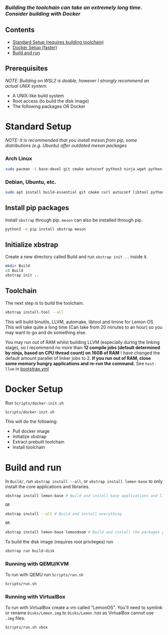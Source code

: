 ### *Building the toolchain can take an extremely long time. Consider building with Docker*

## Contents
- [Standard Setup (requires building toolchain)](#Standard-Setup)
- [Docker Setup (faster)](#Docker-Setup)
- [Build and run](#Build-and-run)

## Prerequisites
_NOTE: Building on WSL2 is doable, however I strongly recommend an actual UNIX system._
* A UNIX-like build system
* Root access (to build the disk image)
* The following packages OR Docker

# Standard Setup
*NOTE: It is recommended that you install meson from pip, some distributions (e.g. Ubuntu) offer outdated meson packages*

### Arch Linux
```sh
sudo pacman -S base-devel git cmake autoconf python3 ninja wget python-pip nasm help2man gettext gperf flex
```

### Debian, Ubuntu, etc.
```sh
sudo apt install build-essential git cmake curl autoconf libtool python3 python3-pip ninja-build nasm help2man gettext autopoint gperf texinfo wget flex
```

## Install pip packages
Install `xbstrap` through pip. `meson` can also be installed through pip.
```sh
python3 -m pip install xbstrap meson
```

## Initialize xbstrap
Create a new directory called Build and run `xbstrap init ..` inside it.
```sh
mkdir Build
cd Build
xbstrap init ..
```

## Toolchain
The next step is to build the toolchain.

```sh
xbstrap install-tool --all
```

This will build binutils, LLVM, automake, libtool and limine for Lemon OS. This will take quite a long time (Can take from 20 minutes to an hour) so you may want to go and do something else.

You may run out of RAM whilst building LLVM (especially during the linking stage), so I recommend no more than **12 compile jobs (default determined by ninja, based on CPU thread count) on 16GB of RAM** I have changed the default amount parallel of linker jobs to 2. **If you run out of RAM, close some memory hungry applications and re-run the command.** See `host-llvm` in [bootstrap.yml](../../bootstrap.yml)

# Docker Setup
Run `Scripts/docker-init.sh`
```sh
Scripts/docker-init.sh
```

This will do the following:
- Pull docker image
- Initialize xbstrap
- Extract prebuilt toolchain
- Install toolchain

# Build and run
In `Build/`, run `xbstrap install --all`, or `xbstrap install lemon-base` to only install the core applications and libraries.
```sh
xbstrap install lemon-base # Build and install base applications and libraries

OR

xbstrap install --all # Build and install everything

OR

xbstrap install lemon-base lemondoom # Build and install the packages you want
```

To build the disk image (requires root privileges) run
```sh
xbstrap run build-disk
```

### Running with QEMU/KVM
To run with QEMU run `Scripts/run.sh`
```sh
Scripts/run.sh
```

### Running with VirtualBox
To run with VirtualBox create a vm called "LemonOS". You'll need to symlink or rename `Disks/Lemon.img` to `Disks/Lemon.hdd` as VirtualBox cannot use `.img` files.
```sh
Scripts/run.sh vbox
```
